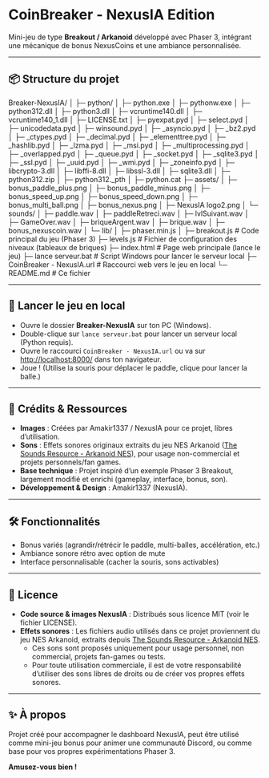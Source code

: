 # CoinBreaker - NexusIA Edition

Mini-jeu de type **Breakout / Arkanoid** développé avec Phaser 3, intégrant une mécanique de bonus NexusCoins et une ambiance personnalisée.

---

## 📦 Structure du projet

Breaker-NexusIA/
│
├─ python/
│   ├─ python.exe
│   ├─ pythonw.exe
│   ├─ python312.dll
│   ├─ python3.dll
│   ├─ vcruntime140.dll
│   ├─ vcruntime140_1.dll
│   ├─ LICENSE.txt
│   ├─ pyexpat.pyd
│   ├─ select.pyd
│   ├─ unicodedata.pyd
│   ├─ winsound.pyd
│   ├─ _asyncio.pyd
│   ├─ _bz2.pyd
│   ├─ _ctypes.pyd
│   ├─ _decimal.pyd
│   ├─ _elementtree.pyd
│   ├─ _hashlib.pyd
│   ├─ _lzma.pyd
│   ├─ _msi.pyd
│   ├─ _multiprocessing.pyd
│   ├─ _overlapped.pyd
│   ├─ _queue.pyd
│   ├─ _socket.pyd
│   ├─ _sqlite3.pyd
│   ├─ _ssl.pyd
│   ├─ _uuid.pyd
│   ├─ _wmi.pyd
│   ├─ _zoneinfo.pyd
│   ├─ libcrypto-3.dll
│   ├─ libffi-8.dll
│   ├─ libssl-3.dll
│   ├─ sqlite3.dll
│   ├─ python312.zip
│   ├─ python312._pth
│   ├─ python.cat
├─ assets/
│ ├─ bonus_paddle_plus.png
│ ├─ bonus_paddle_minus.png
│ ├─ bonus_speed_up.png
│ ├─ bonus_speed_down.png
│ ├─ bonus_multi_ball.png
│ ├─ bonus_nexus.png
│ ├─ NexusIA logo2.png
│ └─ sounds/
│ ├─ paddle.wav
│ ├─ paddleRetreci.wav
│ ├─ lvlSuivant.wav
│ ├─ GameOver.wav
│ ├─ briqueArgent.wav
│ ├─ brique.wav
│ ├─ bonus_nexuscoin.wav
│ └─ lib/
│ ├─ phaser.min.js
│
├─ breakout.js # Code principal du jeu (Phaser 3)
├─ levels.js # Fichier de configuration des niveaux (tableaux de briques)
├─ index.html # Page web principale (lance le jeu)
├─ lance serveur.bat # Script Windows pour lancer le serveur local
├─ CoinBreaker - NexusIA.url # Raccourci web vers le jeu en local
└─ README.md # Ce fichier

---

## 🚀 Lancer le jeu en local

- Ouvre le dossier **Breaker-NexusIA** sur ton PC (Windows).
- Double-clique sur `lance serveur.bat` pour lancer un serveur local (Python requis).
- Ouvre le raccourci `CoinBreaker - NexusIA.url` ou va sur [http://localhost:8000/](http://localhost:8000/) dans ton navigateur.
- Joue ! (Utilise la souris pour déplacer le paddle, clique pour lancer la balle.)

---

## 🎨 Crédits & Ressources

- **Images** : Créées par Amakir1337 / NexusIA pour ce projet, libres d’utilisation.
- **Sons** : Effets sonores originaux extraits du jeu NES Arkanoid ([The Sounds Resource - Arkanoid NES](https://www.sounds-resource.com/nes/arkanoid/sound/3698/)), pour usage non-commercial et projets personnels/fan games.
- **Base technique** : Projet inspiré d’un exemple Phaser 3 Breakout, largement modifié et enrichi (gameplay, interface, bonus, son).
- **Développement & Design** : Amakir1337 (NexusIA).

---

## 🛠 Fonctionnalités

- Bonus variés (agrandir/rétrécir le paddle, multi-balles, accélération, etc.)
- Ambiance sonore rétro avec option de mute
- Interface personnalisable (cacher la souris, sons activables)

---

## 📝 Licence

- **Code source & images NexusIA** : Distribués sous licence MIT (voir le fichier LICENSE).
- **Effets sonores** : Les fichiers audio utilisés dans ce projet proviennent du jeu NES Arkanoid, extraits depuis [The Sounds Resource - Arkanoid NES](https://www.sounds-resource.com/nes/arkanoid/sound/3698/).
  - Ces sons sont proposés uniquement pour usage personnel, non commercial, projets fan-games ou tests.
  - Pour toute utilisation commerciale, il est de votre responsabilité d’utiliser des sons libres de droits ou de créer vos propres effets sonores.

---

## ✨ À propos

Projet créé pour accompagner le dashboard NexusIA, peut être utilisé comme mini-jeu bonus pour animer une communauté Discord, ou comme base pour vos propres expérimentations Phaser 3.

**Amusez-vous bien !**